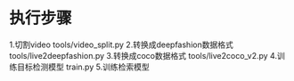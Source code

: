 # 执行步骤
1.切割video
 tools/video_split.py
2.转换成deepfashion数据格式
 tools/live2deepfashion.py
3.转换成coco数据格式
 tools/live2coco_v2.py
4.训练目标检测模型
 train.py
5.训练检索模型
   